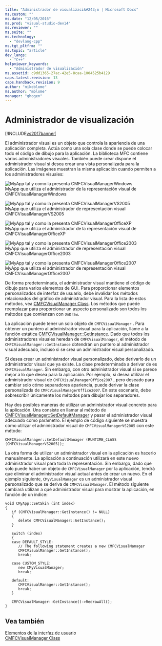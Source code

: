 ```yaml
---
title: "Administrador de visualizaci&#243;n | Microsoft Docs"
ms.custom: ""
ms.date: "12/05/2016"
ms.prod: "visual-studio-dev14"
ms.reviewer: ""
ms.suite: ""
ms.technology: 
  - "devlang-cpp"
ms.tgt_pltfrm: ""
ms.topic: "article"
dev_langs: 
  - "C++"
helpviewer_keywords: 
  - "Administrador de visualización"
ms.assetid: c9dd1365-27ac-42e5-8caa-1004525b4129
caps.latest.revision: 13
caps.handback.revision: 9
author: "mikeblome"
ms.author: "mblome"
manager: "ghogen"
---
```

# Administrador de visualizaci&#243;n
[!INCLUDE[vs2017banner](../assembler/inline/includes/vs2017banner.md)]

El administrador visual es un objeto que controla la apariencia de una aplicación completa.  Actúa como una sola clase donde se puede colocar todo el código de dibujo para la aplicación.  La biblioteca MFC contiene varios administradores visuales.  También puede crear dispone el administrador visual si desea crear una vista personalizada para la aplicación.  Las imágenes muestran la misma aplicación cuando permiten a los administradores visuales:  
  
 ![MyApp tal y como la presenta CMFCVisualManagerWindows](../mfc/media/vmwindows.png "VMWindows")  
MyApp que utiliza el administrador de la representación visual de CMFCVisualManagerWindows  
  
 ![MyApp tal y como la presenta CMFCVisualManagerVS2005](../mfc/media/vmvs2005.png "VMVS2005")  
MyApp que utiliza el administrador de representación visual CMFCVisualManagerVS2005  
  
 ![MyApp tal y como la presenta CMFCVisualManagerOfficeXP](../mfc/media/vmofficexp.png "VMOfficeXP")  
MyApp que utiliza el administrador de la representación visual de CMFCVisualManagerOfficeXP  
  
 ![MyApp tal y como la presenta CMFCVisualManagerOffice2003](../mfc/media/vmoffice2003.png "VMOffice2003")  
MyApp que utiliza el administrador de representación visual CMFCVisualManagerOffice2003  
  
 ![MyApp tal y como la presenta CMFCVisualManagerOffice2007](../mfc/media/msoffice2007.png "MSOffice2007")  
MyApp que utiliza el administrador de representación visual CMFCVisualManagerOffice2007  
  
 De forma predeterminada, el administrador visual mantiene el código de dibujo para varios elementos de GUI.  Para proporcionar elementos personalizados de interfaz de usuario, debe invalidar los métodos relacionados del gráfico de administrador visual.  Para la lista de estos métodos, vea [CMFCVisualManager Class](../mfc/reference/cmfcvisualmanager-class.md).  Los métodos que puede reemplazar para proporcionar un aspecto personalizado son todos los métodos que comienzan con `OnDraw`.  
  
 La aplicación puede tener un solo objeto de `CMFCVisualManager` .  Para obtener un puntero al administrador visual para la aplicación, llame a la función estática [CMFCVisualManager::GetInstance](../Topic/CMFCVisualManager::GetInstance.md).  Dado que todos los administradores visuales heredan de `CMFCVisualManager`, el método de `CMFCVisualManager::GetInstance` obtendrán un puntero al administrador visual adecuado, incluso si se crea un administrador visual personalizado.  
  
 Si desea crear un administrador visual personalizado, debe derivarlo de un administrador visual que ya existe.  La clase predeterminada a derivar de es `CMFCVisualManager`.  Sin embargo, con otro administrador visual si se parece mejor a lo que desea para la aplicación.  Por ejemplo, si desea utilizar el administrador visual de `CMFCVisualManagerOffice2007` , pero deseado para cambiar solo cómo separadores apariencia, puede derivar la clase personalizada de `CMFCVisualManagerOffice2007`.  En este escenario, debe sobrescribir únicamente los métodos para dibujar los separadores.  
  
 Hay dos posibles maneras de utilizar un administrador visual concreto para la aplicación.  Una consiste en llamar al método de [CMFCVisualManager::SetDefaultManager](../Topic/CMFCVisualManager::SetDefaultManager.md) y pasar el administrador visual adecuado como parámetro.  El ejemplo de código siguiente se muestra cómo utilizar el administrador visual de `CMFCVisualManagerVS2005` con este método:  
  
```  
CMFCVisualManager::SetDefaultManager (RUNTIME_CLASS (CMFCVisualManagerVS2005));  
```  
  
 La otra forma de utilizar un administrador visual en la aplicación es hacerlo manualmente.  La aplicación a continuación utilizará en este nuevo administrador visual para toda la representación.  Sin embargo, dado que solo puede haber un objeto de `CMFCVisualManager` por la aplicación, tendrá que eliminar el administrador visual actual antes de crear un nuevo.  En el ejemplo siguiente, `CMyVisualManager` es un administrador visual personalizado que se deriva de `CMFCVisualManager`.  El método siguiente cambiará utilizan a qué administrador visual para mostrar la aplicación, en función de un índice:  
  
```  
void CMyApp::SetSkin (int index)  
{  
   if (CMFCVisualManager::GetInstance() != NULL)  
   {  
      delete CMFCVisualManager::GetInstance();  
   }  
  
   switch (index)  
   {  
   case DEFAULT_STYLE:  
      // The following statement creates a new CMFCVisualManager  
      CMFCVisualManager::GetInstance();  
      break;  
  
   case CUSTOM_STYLE:  
      new CMyVisualManager;  
      break;  
  
   default:  
      CMFCVisualManager::GetInstance();  
      break;  
   }  
  
   CMFCVisualManager::GetInstance()->RedrawAll();  
}  
```  
  
## Vea también  
 [Elementos de la interfaz de usuario](../mfc/user-interface-elements-mfc.md)   
 [CMFCVisualManager Class](../mfc/reference/cmfcvisualmanager-class.md)